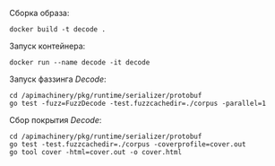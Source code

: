 Сборка образа:
```
docker build -t decode .
```

Запуск контейнера:
```
docker run --name decode -it decode
```

Запуск фаззинга _Decode_:
```
cd /apimachinery/pkg/runtime/serializer/protobuf
go test -fuzz=FuzzDecode -test.fuzzcachedir=./corpus -parallel=1
```

Сбор покрытия _Decode_:
```
cd /apimachinery/pkg/runtime/serializer/protobuf
go test -test.fuzzcachedir=./corpus -coverprofile=cover.out
go tool cover -html=cover.out -o cover.html
```
